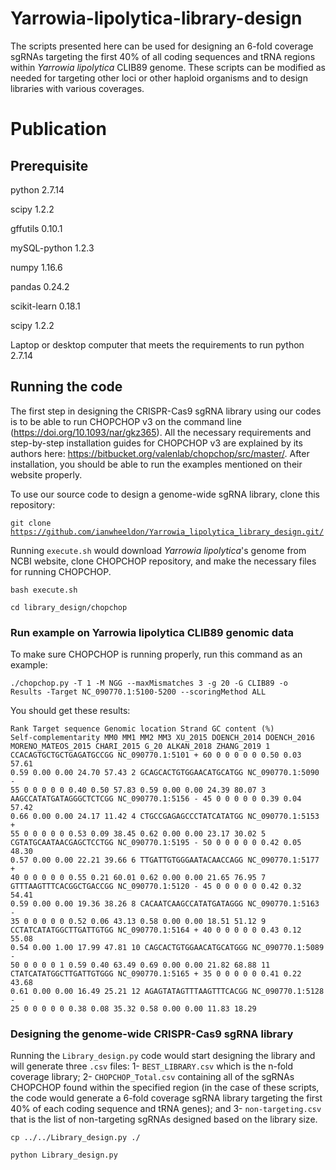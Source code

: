 # Yarrowia-lipolytica-library-design
The scripts presented here can be used for designing an 6-fold coverage sgRNAs targeting the first 40% of all coding sequences and tRNA regions within _Yarrowia lipolytica_ CLIB89 genome. These scripts can be modified as needed for targeting other loci or other haploid organisms and to design libraries with various coverages. 

# Publication

## Prerequisite
python 2.7.14

scipy 1.2.2

gffutils 0.10.1

mySQL-python 1.2.3

numpy 1.16.6

pandas 0.24.2

scikit-learn 0.18.1

scipy 1.2.2

Laptop or desktop computer that meets the requirements to run python 2.7.14

## Running the code

The first step in designing the CRISPR-Cas9 sgRNA library using our codes is to be able to run CHOPCHOP v3 on the command line (https://doi.org/10.1093/nar/gkz365). All the necessary requirements and step-by-step installation guides for CHOPCHOP v3 are explained by its authors here: https://bitbucket.org/valenlab/chopchop/src/master/. After installation, you should be able to run the examples mentioned on their website properly.

To use our source code to design a genome-wide sgRNA library, clone this repository: 

<code>git clone https://github.com/ianwheeldon/Yarrowia_lipolytica_library_design.git/</code>

Running <code>execute.sh</code> would download _Yarrowia lipolytica_'s genome from NCBI website, clone CHOPCHOP repository, and make the necessary files for running CHOPCHOP.

<code>bash execute.sh</code>

<code>cd library_design/chopchop</code>

<h3>Run example on Yarrowia lipolytica CLIB89 genomic data</h3>

To make sure CHOPCHOP is running properly, run this command as an example:

<code>./chopchop.py -T 1 -M NGG --maxMismatches 3 -g 20 -G CLIB89 -o Results -Target NC_090770.1:5100-5200 --scoringMethod ALL</code>

You should get these results: 

<code>Rank    Target sequence Genomic location        Strand  GC content (%)  Self-complementarity    MM0     MM1     MM2     MM3     XU_2015 DOENCH_2014     DOENCH_2016       MORENO_MATEOS_2015      CHARI_2015      G_20    ALKAN_2018      ZHANG_2019
1       CCACAGTGCTGCTGAGATGCCGG NC_090770.1:5101        +       60      0       0       0       0       0       0.50    0.03    57.61   0.59    0.00    0.00    24.70     57.43
2       GCAGCACTGTGGAACATGCATGG NC_090770.1:5090        -       55      0       0       0       0       0       0.40    0.50    57.83   0.59    0.00    0.00    24.39     80.07
3       AAGCCATATGATAGGGCTCTCGG NC_090770.1:5156        -       45      0       0       0       0       0       0.39    0.04    57.42   0.66    0.00    0.00    24.17     11.42
4       CTGCCGAGAGCCCTATCATATGG NC_090770.1:5153        +       55      0       0       0       0       0       0.53    0.09    38.45   0.62    0.00    0.00    23.17     30.02
5       CGTATGCAATAACGAGCTCCTGG NC_090770.1:5195        -       50      0       0       0       0       0       0.42    0.05    48.30   0.57    0.00    0.00    22.21     39.66
6       TTGATTGTGGGAATACAACCAGG NC_090770.1:5177        +       40      0       0       0       0       0       0.55    0.21    60.01   0.62    0.00    0.00    21.65     76.95
7       GTTTAAGTTTCACGGCTGACCGG NC_090770.1:5120        -       45      0       0       0       0       0       0.42    0.32    54.41   0.59    0.00    0.00    19.36     38.26
8       CACAATCAAGCCATATGATAGGG NC_090770.1:5163        -       35      0       0       0       0       0       0.52    0.06    43.13   0.58    0.00    0.00    18.51     51.12
9       CCTATCATATGGCTTGATTGTGG NC_090770.1:5164        +       40      0       0       0       0       0       0.43    0.12    55.08   0.54    0.00    1.00    17.99     47.81
10      CAGCACTGTGGAACATGCATGGG NC_090770.1:5089        -       50      0       0       0       0       1       0.59    0.40    63.49   0.69    0.00    0.00    21.82     68.88
11      CTATCATATGGCTTGATTGTGGG NC_090770.1:5165        +       35      0       0       0       0       0       0.41    0.22    43.68   0.61    0.00    0.00    16.49     25.21
12      AGAGTATAGTTTAAGTTTCACGG NC_090770.1:5128        -       25      0       0       0       0       0       0.38    0.08    35.32   0.58    0.00    0.00    11.83     18.29</code>

<h3>Designing the genome-wide CRISPR-Cas9 sgRNA library</h3>

Running the <code>Library_design.py</code> code would start designing the library and will generate three <code>.csv</code> files: 1- <code>BEST_LIBRARY.csv</code> which is the n-fold coverage library; 2- <code>CHOPCHOP_Total.csv</code> containing all of the sgRNAs CHOPCHOP found within the specified region (in the case of these scripts, the code would generate a 6-fold coverage sgRNA library targeting the first 40% of each coding sequence and tRNA genes); and 3- <code>non-targeting.csv</code> that is the list of non-targeting sgRNAs designed based on the library size. 

<code>cp ../../Library_design.py ./ </code>

<code>python Library_design.py</code>




